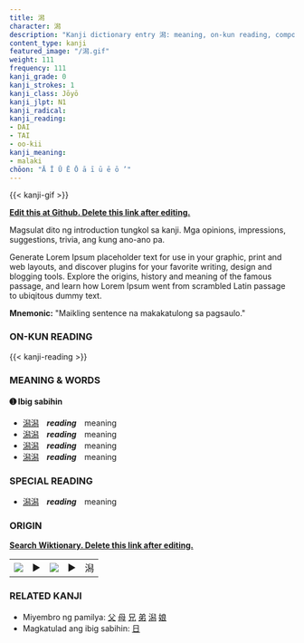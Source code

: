 ```yaml
---
title: 潟
character: 潟
description: "Kanji dictionary entry 潟: meaning, on-kun reading, compounds, origin, related kanji"
content_type: kanji
featured_image: "/潟.gif"
weight: 111
frequency: 111
kanji_grade: 0
kanji_strokes: 1
kanji_class: Jōyō
kanji_jlpt: N1
kanji_radical: 
kanji_reading: 
- DAI
- TAI
- oo-kii
kanji_meaning:
- malaki
chōon: "Ā Ī Ū Ē Ō ā ī ū ē ō ’"
---
```

[//]: # (Don't edit the line below. Kanji animated GIF code is automatically generated.)
{{< kanji-gif >}}

[//]: # (Edit below this line.)

**[Edit this at Github. Delete this link after editing.](https://github.com/tim0g/tim/tree/main/content/kanji/潟/index.md)**

Magsulat dito ng introduction tungkol sa kanji. Mga opinions, impressions, suggestions, trivia, ang kung ano-ano pa.

Generate Lorem Ipsum placeholder text for use in your graphic, print and web layouts, and discover plugins for your favorite writing, design and blogging tools. Explore the origins, history and meaning of the famous passage, and learn how Lorem Ipsum went from scrambled Latin passage to ubiqitous dummy text.
 
**Mnemonic:** "Maikling sentence na makakatulong sa pagsaulo."

### ON-KUN READING

[//]: # (Don't edit the line below. ON-KUN READING code is automatically generated.)
{{< kanji-reading >}}

### MEANING & WORDS

#### ➊ **Ibig sabihin**
  - [潟](../潟)[潟](../潟)　***reading***　meaning
  - [潟](../潟)[潟](../潟)　***reading***　meaning
  - [潟](../潟)[潟](../潟)　***reading***　meaning
  - [潟](../潟)[潟](../潟)　***reading***　meaning

### SPECIAL READING
  - [潟](../潟)[潟](../潟)　***reading***　meaning

### ORIGIN

**[Search Wiktionary. Delete this link after editing.](https://wiktionary.org/wiki/潟)**
<table class="kanji-table"><tr><td>
<img src="60px-潟-bronze.svg.png">
</td><td>▶</td><td>
<img src="60px-潟-oracle.svg.png">
</td><td>▶</td>
<td class="kanji-origin">潟</td>
</tr></table>

### RELATED KANJI
- Miyembro ng pamilya: [父](../父) [母](../母) [兄](../兄) [弟](../弟) [潟](../潟) [娘](../娘)
- Magkatulad ang ibig sabihin: [日](../日)
